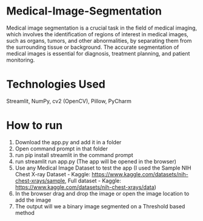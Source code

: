 # Medical-Image-Segmentation
Medical image segmentation is a crucial task in the field of medical imaging, which involves the identification of regions of interest in medical images, such as organs, tumors, and other abnormalities, by separating them from the surrounding tissue or background. The accurate segmentation of medical images is essential for diagnosis, treatment planning, and patient monitoring.

# Technologies Used
Streamlit, NumPy, cv2 (OpenCV), Pillow, PyCharm

# How to run 
1. Download the app.py and add it in a folder 
2. Open command prompt in that folder
3. run pip install streamlit in the command prompt
4. run streamlit run app.py (The app will be opened in the browser)
5. Use any Medical Image Dataset to test the app (I used the Sample NIH Chest X-ray Dataset - Kaggle: https://www.kaggle.com/datasets/nih-chest-xrays/sample, Full dataset - Kaggle: https://www.kaggle.com/datasets/nih-chest-xrays/data)
6. In the browser drag and drop the image or open the image location to add the image 
7. The output will we a binary image segmented on a Threshold based method
